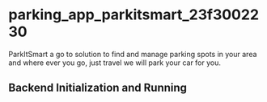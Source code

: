 # parking_app_parkitsmart_23f3002230
ParkItSmart a go to solution to find and manage parking spots in your area and where ever you go, 
just travel we will park your car for you.

## Backend Initialization and Running


